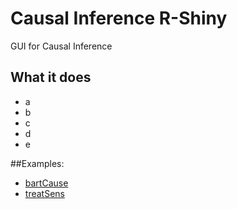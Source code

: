 # Causal Inference R-Shiny
GUI for Causal Inference
## What it does
* a
* b
* c
* d
* e

##Examples:
* [bartCause](https://github.com/vdorie/bartCause)  
* [treatSens](https://cran.r-project.org/web/packages/treatSens/treatSens.pdf)
